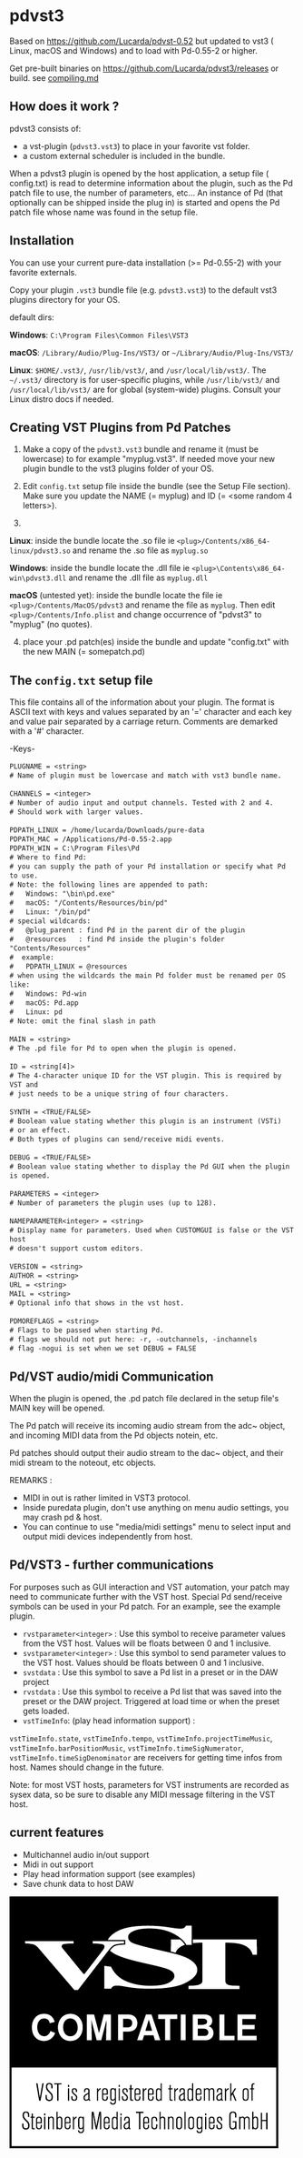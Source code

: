 # pdvst3


Based on https://github.com/Lucarda/pdvst-0.52 but updated to vst3 (
Linux, macOS and Windows) and to load with Pd-0.55-2 or higher.

Get pre-built binaries on https://github.com/Lucarda/pdvst3/releases
or build. see [compiling.md](compiling.md)


## How does it work ?

pdvst3 consists of:

* a vst-plugin (`pdvst3.vst3`) to place in your favorite vst folder.
* a custom external scheduler is included in the bundle.

When a pdvst3 plugin is opened by the host application, a setup file (
config.txt) is read to determine information about the plugin, such as
the Pd patch file to use, the number of parameters, etc...
An instance of Pd (that optionally can be shipped inside the plug in)
is started and opens the Pd patch file whose name was found in the setup file.

## Installation

You can use your current pure-data installation (>= Pd-0.55-2) with your
favorite externals.

Copy your plugin `.vst3` bundle file (e.g. `pdvst3.vst3`) to the
default vst3 plugins directory for your OS.

default dirs:

**Windows**:
`C:\Program Files\Common Files\VST3`

**macOS**:
`/Library/Audio/Plug-Ins/VST3/` or `~/Library/Audio/Plug-Ins/VST3/`

**Linux**:
`$HOME/.vst3/`, `/usr/lib/vst3/`, and `/usr/local/lib/vst3/`.
The `~/.vst3/` directory is for user-specific plugins, while `/usr/lib/vst3/`
and `/usr/local/lib/vst3/` are for global (system-wide) plugins. Consult
your Linux distro docs if needed.

## Creating VST Plugins from Pd Patches

1) Make a copy of the `pdvst3.vst3` bundle and
  rename it (must be lowercase) to for example "myplug.vst3".
  If needed move your new plugin bundle to the vst3 plugins folder of your OS.

2) Edit `config.txt` setup file inside the bundle (see the Setup File section).
Make sure you update the NAME (= myplug) and ID (= <some random 4 letters>).

3)
**Linux**: inside the bundle locate the <plug>.so file ie
`<plug>/Contents/x86_64-linux/pdvst3.so` and rename the .so
file as `myplug.so`

**Windows**: inside the bundle locate the <plug>.dll file ie
`<plug>\Contents\x86_64-win\pdvst3.dll` and rename the .dll
file as `myplug.dll`

**macOS** (untested yet): inside the bundle locate the <plug> file ie
`<plug>/Contents/MacOS/pdvst3` and rename the file as `myplug`.
Then edit `<plug>/Contents/Info.plist` and change occurrence of "pdvst3"
to "myplug" (no quotes).

4) place your .pd patch(es) inside the bundle and update "config.txt"
with the new MAIN (= somepatch.pd)

## The `config.txt` setup file

This file contains all of the information about your plugin. The format is ASCII
text with keys and values separated by an '=' character and each key and value
pair separated by a carriage return. Comments are demarked with a '#' character.

  -Keys-

    PLUGNAME = <string>
    # Name of plugin must be lowercase and match with vst3 bundle name.

    CHANNELS = <integer>
    # Number of audio input and output channels. Tested with 2 and 4.
    # Should work with larger values.

    PDPATH_LINUX = /home/lucarda/Downloads/pure-data
    PDPATH_MAC = /Applications/Pd-0.55-2.app
    PDPATH_WIN = C:\Program Files\Pd
    # Where to find Pd:
    # you can supply the path of your Pd installation or specify what Pd to use.
    # Note: the following lines are appended to path:
    #   Windows: "\bin\pd.exe"
    #   macOS: "/Contents/Resources/bin/pd"
    #   Linux: "/bin/pd"
    # special wildcards:
    #   @plug_parent : find Pd in the parent dir of the plugin
    #   @resources   : find Pd inside the plugin's folder "Contents/Resources"
    #  example:
    #   PDPATH_LINUX = @resources
    # when using the wildcards the main Pd folder must be renamed per OS like:
    #   Windows: Pd-win
    #   macOS: Pd.app
    #   Linux: pd
    # Note: omit the final slash in path

    MAIN = <string>
    # The .pd file for Pd to open when the plugin is opened.

    ID = <string[4]>
    # The 4-character unique ID for the VST plugin. This is required by VST and
    # just needs to be a unique string of four characters.

    SYNTH = <TRUE/FALSE>
    # Boolean value stating whether this plugin is an instrument (VSTi)
    # or an effect.
    # Both types of plugins can send/receive midi events.

    DEBUG = <TRUE/FALSE>
    # Boolean value stating whether to display the Pd GUI when the plugin is opened.

    PARAMETERS = <integer>
    # Number of parameters the plugin uses (up to 128).

    NAMEPARAMETER<integer> = <string>
    # Display name for parameters. Used when CUSTOMGUI is false or the VST host
    # doesn't support custom editors.

    VERSION = <string>
    AUTHOR = <string>
    URL = <string>
    MAIL = <string>
    # Optional info that shows in the vst host.

    PDMOREFLAGS = <string>
    # Flags to be passed when starting Pd.
    # flags we should not put here: -r, -outchannels, -inchannels
    # flag -nogui is set when we set DEBUG = FALSE


## Pd/VST audio/midi Communication

When the plugin is opened, the .pd patch file declared in the setup file's MAIN key
will be opened.

The Pd patch will receive its incoming audio stream from the adc~ object,
and incoming MIDI data from the Pd objects notein, etc.

Pd patches should output their audio stream to the dac~ object,
and their midi stream to the noteout, etc objects.

REMARKS :
* MIDI in out is rather limited in VST3 protocol.
* Inside puredata plugin, don't use anything on menu audio
settings, you may crash pd & host.
* You can continue to use "media/midi settings" menu to select input
and output midi devices independently from host.

## Pd/VST3 - further communications

For purposes such as GUI interaction and VST automation, your patch may
need to communicate further with the VST host. Special Pd send/receive
symbols can be used in your Pd patch. For an example, see the example plugin.

* `rvstparameter<integer>` : Use this symbol to receive parameter values
from the VST host. Values will be floats between 0 and 1 inclusive.
* `svstparameter<integer>` : Use this symbol to send parameter values to
the VST host. Values should be floats between 0 and 1 inclusive.
* `svstdata` : Use this symbol to save a Pd list in a preset or in the
DAW project
* `rvstdata` : Use this symbol to receive a Pd list that was saved into
the preset or the DAW project. Triggered at load time or when the preset
gets loaded.
* `vstTimeInfo`: (play head information support) :

`vstTimeInfo.state`, `vstTimeInfo.tempo`, `vstTimeInfo.projectTimeMusic`,
`vstTimeInfo.barPositionMusic`, `vstTimeInfo.timeSigNumerator`,
`vstTimeInfo.timeSigDenominator` are receivers for getting time infos from host.
Names should change in the future.


Note: for most VST hosts, parameters for VST instruments are recorded as
sysex data, so be sure to disable any MIDI message filtering in the VST host.

## current features

* Multichannel audio in/out support
* Midi in out support
* Play head information support (see examples)
* Save chunk data to host DAW


![vst logo](VST_Compatible_Logo_Steinberg_with_TM.png)
